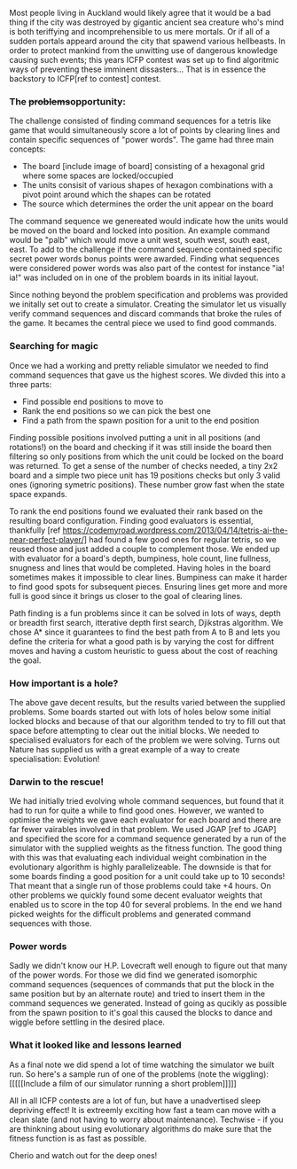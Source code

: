 Most people living in Auckland would likely agree that it would be a bad thing if the city was destroyed by gigantic ancient sea creature who's mind is both teriffying and incomprehensible to us mere mortals. Or if all of a sudden portals appeard around the city that spawend various hellbeasts. In order to protect mankind from the unwitting use of dangerous knowledge causing such events; this years ICFP contest was set up to find algoritmic ways of preventing these imminent dissasters... That is in essence the backstory to ICFP[ref to contest] contest. 

### The ~~problems~~opportunity:
The challenge consisted of finding command sequences for a tetris like game that would simultaneously score a lot of points by clearing lines and contain specific sequences of "power words". The game had three main concepts:
 - The board [include  image of board] consisting of a hexagonal grid where some spaces are locked/occupied
 - The units consisit of various shapes of hexagon combinations with a pivot point around which the shapes can be rotated
 - The source which determines the order the unit appear on the board

The command sequence we genereated would indicate how the units would be moved on the board and locked into position. An example command would be "palb" which would move a unit west, south west, south east, east. To add to the challenge if the command sequence contained specific secret power words bonus points were awarded. Finding what sequences were considered power words was also part of the contest for instance "ia! ia!" was included on in one of the problem boards in its initial layout.

Since nothing beyond the problem specification and problems was provided we initally set out to create a simulator. Creating the simulator let us visually verify  command sequences and discard commands that broke the rules of the game. It becames the central piece we used to find good commands.

### Searching for magic
Once we had a working and pretty reliable simulator we needed to find command sequences that gave us the highest scores. We divded this into a three parts:
 - Find possible end positions to move to
 - Rank the end positions so we can pick the best one
 - Find a path from the spawn position for a unit to the end position

Finding possible positions involved putting a unit in all positions (and rotations!) on the board and checking if it was still inside the board then filtering so only positions from which the unit could be locked on the board was returned. To get a sense of the number of checks needed, a tiny 2x2 board and a simple two piece unit has 19 positions checks but only 3 valid ones (ignoring symetric positions). These number grow fast when the state space expands.

To rank the end positions found we evaluated their rank based on the resulting board configuration. Finding good evaluators is essential, thankfully [ref https://codemyroad.wordpress.com/2013/04/14/tetris-ai-the-near-perfect-player/] had found a few good ones for regular tetris, so we reused those and just added a couple to complement those. We ended up with evaluator for a board's depth, bumpiness, hole count, line fullness, snugness and lines that would be completed. Having holes in the board sometimes makes it impossible to clear lines. Bumpiness can make it harder to find good spots for subsequent pieces. Ensuring lines get more and more full is good since it brings us closer to the goal of clearing lines.

Path finding is a fun problems since it can be solved in lots of ways, depth or breadth first search, itterative depth first search, Djikstras algorithm. We chose A* since it guarantees to find the best path from A to B and lets you define the criteria for what a good path is by varying the cost for diffrent moves and having a custom heuristic to guess about the cost of reaching the goal. 

### How important is a hole?
The above gave decent results, but the results varied between the supplied problems. Some boards started out with lots of holes below some initial locked blocks and because of that our algorithm tended to try to fill out that space before attempting to clear out the initial blocks. We needed to specialised evaluators for each of the problem we were solving. Turns out Nature has supplied us with a great example of a way to create specialisation: Evolution!

### Darwin to the rescue!
We had initially tried evolving whole command sequences, but found that it had to run for quite a while to find good ones. However, we wanted to optimise the weights we gave each evaluator for each board and there are far fewer vairables involved in that problem. We used JGAP [ref to JGAP] and specified the score for a command sequence generated by a run of the simulator with the supplied weights as the fitness function. The good thing with this was that evaluating each individual weight combination in the evolutionary algorithm is highly parallelizeable. The downside is that for some boards finding a good position for a unit could take up to 10 seconds! That meant that a single run of those problems could take +4 hours. On other problems we quickly found some decent evaluator weights that enabled us to score in the top 40 for several problems. In the end we hand picked weights for the difficult problems and generated command sequences with those.

### Power words
Sadly we didn't know our H.P. Lovecraft well enough to figure out that many of the power words. For those we did find we generated isomorphic command sequences (sequences of commands that put the block in the same position but by an alternate route) and tried to insert them in the command sequences we generated. Instead of going as qucikly as possible from the spawn position to it's goal this caused the blocks to dance and wiggle before settling in the desired place.

### What it looked like and lessons learned
As a final note we did spend a lot of time watching the simulator we built run. So here's a sample run of one of the problems (note the wiggling):
[[[[[Include a film of our simulator running a short problem]]]]]

All in all ICFP contests are a lot of fun, but have a unadvertised sleep depriving effect! It is extreemly exciting how fast a team can move with a clean slate (and not having to worry about maintenance). Techwise - if you are thinkning about using evolutionary algorithms do make sure that the fitness function is as fast as possible. 

Cherio and watch out for the deep ones!

